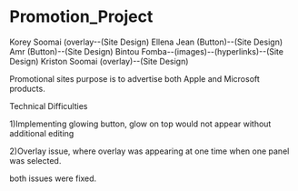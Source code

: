 # Promotion_Project

<!-- -------Team Members------- -->
Korey Soomai (overlay--(Site Design)
Ellena Jean (Button)--(Site Design)
Amr (Button)--(Site Design)
Bintou Fomba--(images)--(hyperlinks)--(Site Design) 
Kriston Soomai (overlay)--(Site Design)

Promotional sites purpose is to advertise both Apple and Microsoft products.



Technical Difficulties

1)Implementing glowing button, glow on top would not appear without additional editing

2)Overlay issue, where overlay was appearing at one time when one panel was selected.

both issues were fixed.